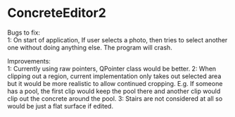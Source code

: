 # ConcreteEditor2

Bugs to fix:  
  1: On start of application, If user selects a photo, then tries to select another one without doing anything else.  The program will crash.


Improvements: <br />
  1:  Currently using raw pointers, QPointer class would be better.
  2:  When clipping out a region, current implementation only takes out selected area but it would be more realistic to allow continued cropping.  E.g. If someone has a pool, the first clip would keep the pool there and another clip would clip out the concrete around the pool.
  3:  Stairs are not considered at all so would be just a flat surface if edited.
